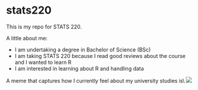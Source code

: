 # stats220

This is my repo for STATS 220. 

A little about me:

- I am undertaking a degree in Bachelor of Science (BSc)
- I am taking STATS 220 because I read good reviews about the course and I wanted to learn R
- I am interested in learning about R and handling data

A meme that captures how I currently feel about my university studies is\ ![](https://media.tenor.com/EYEWURwI388AAAAM/fake-cry-smile.gif)
